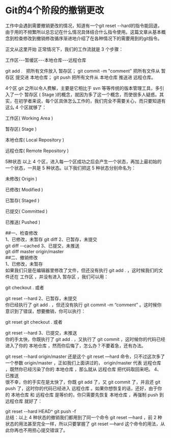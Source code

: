 # Git的4个阶段的撤销更改
工作中会遇到需要撤销更改的情况，知道有一个git reset --hard的指令能回退，由于用的不频繁所以总忘记在什么情况具体结合什么指令使用。这篇文章从基本概念到检查修改到撤销修改循序渐进地介绍了在各种情况下的需要用到的git指令。


正文从这里开始
正常情况下，我们的工作流就是 3 个步骤：

工作区---暂缓区---本地仓库---远程仓库

git add .   把所有文件放入 暂存区；
git commit -m "comment"  把所有文件从 暂存区 提交进 本地仓库；
git push 把所有文件从 本地仓库 推送进 远程仓库。

4个区
git 之所以令人费解，主要是它相比于 svn 等等传统的版本管理工具，多引入了一个 暂存区 ( Stage )的概念，就因为多了这一个概念，而使很多人疑惑。其实，在初学者来说，每个区具体怎么工作的，我们完全不需要关心，而只要知道有这么 4 个区就够了：

工作区( Working Area )

暂存区( Stage )

本地仓库( Local Repository )

远程仓库( Remote Repository )

5种状态
以上 4 个区，进入每一个区成功之后会产生一个状态，再加上最初始的一个状态，一共是 5 种状态。以下我们把这 5 种状态分别命名为：

未修改( Origin )

已修改( Modified )

已暂存( Staged )

已提交( Committed )

已推送( Pushed )

##一、检查修改<br>
1、已修改，未暂存
git diff
2、已暂存，未提交<br>
git diff --cached
3、已提交，未推送<br>
git diff master origin/master<br>
##二、撤销修改<br>
1、已修改，未暂存<br>
如果我们只是在编辑器里修改了文件，但还没有执行 git add . ，这时候我们的文件还在 工作区 ，并没有进入 暂存区 ，我们可以用：

git checkout .
或者

git reset --hard
2、已暂存，未提交<br>
你已经执行了 git add . ，但还没有执行 git commit -m “comment” 。这时候你意识到了错误，想要撤销，你可以执行：

git reset
git checkout .
或者

git reset --hard
3、已提交，未推送<br>
你的手太快，你既执行了 git add . ，又执行了 git commit ，这时候你的代码已经进入了你的 本地仓库 ，然而你后悔了，怎么办？不要着急，还有办法。

git reset --hard origin/master
还是这个 git reset —hard 命令，只不过这次多了一个参数 origin/master ，正如我们上面讲过的， origin/master 代表 远程仓库 ，既然你已经污染了你的 本地仓库 ，那么就从 远程仓库 把代码取回来吧。
4、已推送<br>
很不幸，你的手实在是太快了，你既 git add 了，又 git commit 了，并且还 git push 了，这时你的代码已经进入 远程仓库 。如果你想恢复的话，还好，由于你的 本地仓库 和 远程仓库 是等价的，你只需要先恢复 本地仓库 ，再强制 push 到 远程仓库 就好了：

git reset --hard HEAD^
git push -f<br>
总结：以上 4 种状态的撤销我们都用到了同一个命令 git reset —hard ，前 2 种状态的用法甚至完全一样，所以只要掌握了 git reset —hard 这个命令的用法，从此你再也不用担心提交错误了。
